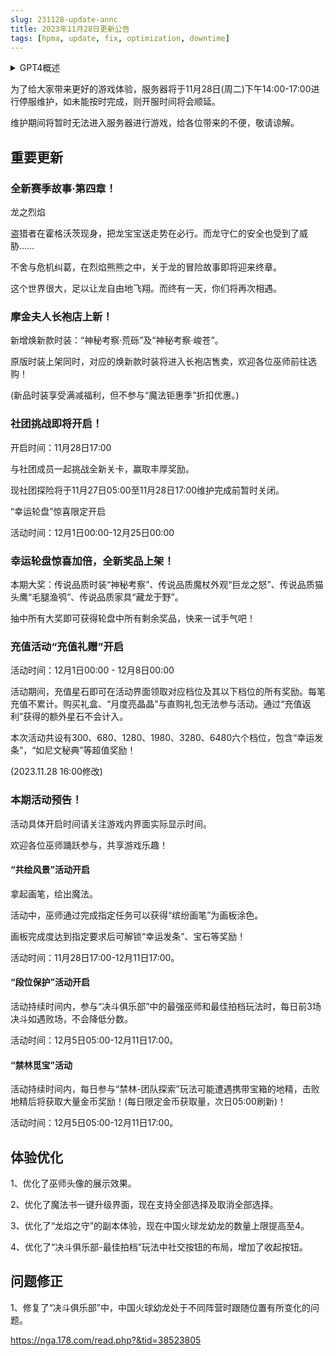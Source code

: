 ```yaml
---
slug: 231128-update-annc
title: 2023年11月28日更新公告
tags: [hpma, update, fix, optimization, downtime]
---
```


<details>
<summary>GPT4概述</summary>
游戏服务器将于11月28日下午14:00-17:00进行停服维护，期间无法进行游戏。全新赛季故事·第四章“龙之烈焰”即将上线，盗猎者在霍格沃茨现身，龙宝宝的安全受到威胁。摩金夫人长袍店上新，新增“神秘考察·荒砾”及“神秘考察·峻苍”时装。新社团挑战将于11月28日17:00开启。12月1日00:00-12月25日00:00，“幸运轮盘”惊喜限定开启，大奖包括传说品质时装“神秘考察”等。充值活动“充值礼赠”将于12月1日00:00 - 12月8日00:00开启。
</details>


<!--truncate-->

为了给大家带来更好的游戏体验，服务器将于11月28日(周二)下午14:00-17:00进行停服维护，如未能按时完成，则开服时间将会顺延。

维护期间将暂时无法进入服务器进行游戏，给各位带来的不便，敬请谅解。

## 重要更新

### 全新赛季故事·第四章！

龙之烈焰

盗猎者在霍格沃茨现身，把龙宝宝送走势在必行。而龙守仁的安全也受到了威胁……

不舍与危机纠葛，在烈焰熊熊之中，关于龙的冒险故事即将迎来终章。

这个世界很大，足以让龙自由地飞翔。而终有一天，你们将再次相遇。

### 摩金夫人长袍店上新！

新增焕新款时装：“神秘考察·荒砾”及“神秘考察·峻苍”。

原版时装上架同时，对应的焕新款时装将进入长袍店售卖，欢迎各位巫师前往选购！

(新品时装享受满减福利，但不参与“魔法钜惠季”折扣优惠。)

### 社团挑战即将开启！

开启时间：11月28日17:00

与社团成员一起挑战全新关卡，赢取丰厚奖励。

现社团探险将于11月27日05:00至11月28日17:00维护完成前暂时关闭。

“幸运轮盘”惊喜限定开启

活动时间：12月1日00:00-12月25日00:00

### 幸运轮盘惊喜加倍，全新奖品上架！

本期大奖：传说品质时装“神秘考察”、传说品质魔杖外观“巨龙之怒”、传说品质猫头鹰“毛腿渔鸮”、传说品质家具“藏龙于野”。

抽中所有大奖即可获得轮盘中所有剩余奖品，快来一试手气吧！

### 充值活动“充值礼赠”开启

活动时间：12月1日00:00 - 12月8日00:00

活动期间，充值星石即可在活动界面领取对应档位及其以下档位的所有奖励。每笔充值不累计。购买礼盒、“月度亮晶晶”与直购礼包无法参与活动。通过“充值返利”获得的额外星石不会计入。

本次活动共设有300、680、1280、1980、3280、6480六个档位，包含“幸运发条”，“如尼文秘典”等超值奖励！

(2023.11.28 16:00修改)

### 本期活动预告！

活动具体开启时间请关注游戏内界面实际显示时间。

欢迎各位巫师踊跃参与，共享游戏乐趣！

#### “共绘风景”活动开启

拿起画笔，绘出魔法。

活动中，巫师通过完成指定任务可以获得“缤纷画笔”为画板涂色。

画板完成度达到指定要求后可解锁“幸运发条”、宝石等奖励！

活动时间：11月28日17:00-12月11日17:00。

#### “段位保护”活动开启

活动持续时间内，参与“决斗俱乐部”中的最强巫师和最佳拍档玩法时，每日前3场决斗如遇败场，不会降低分数。

活动时间：12月5日05:00-12月11日17:00。

#### “禁林觅宝”活动

活动持续时间内，每日参与“禁林-团队探索”玩法可能遭遇携带宝箱的地精，击败地精后将获取大量金币奖励！(每日限定金币获取量，次日05:00刷新)！

活动时间：12月5日05:00-12月11日17:00。

## 体验优化

1、优化了巫师头像的展示效果。

2、优化了魔法书一键升级界面，现在支持全部选择及取消全部选择。

3、优化了“龙焰之守”的副本体验，现在中国火球龙幼龙的数量上限提高至4。

4、优化了“决斗俱乐部-最佳拍档”玩法中社交按钮的布局，增加了收起按钮。

## <span id='fix'>问题修正</span>

1、修复了“决斗俱乐部”中，中国火球幼龙处于不同阵营时跟随位置有所变化的问题。

https://nga.178.com/read.php?&tid=38523805
